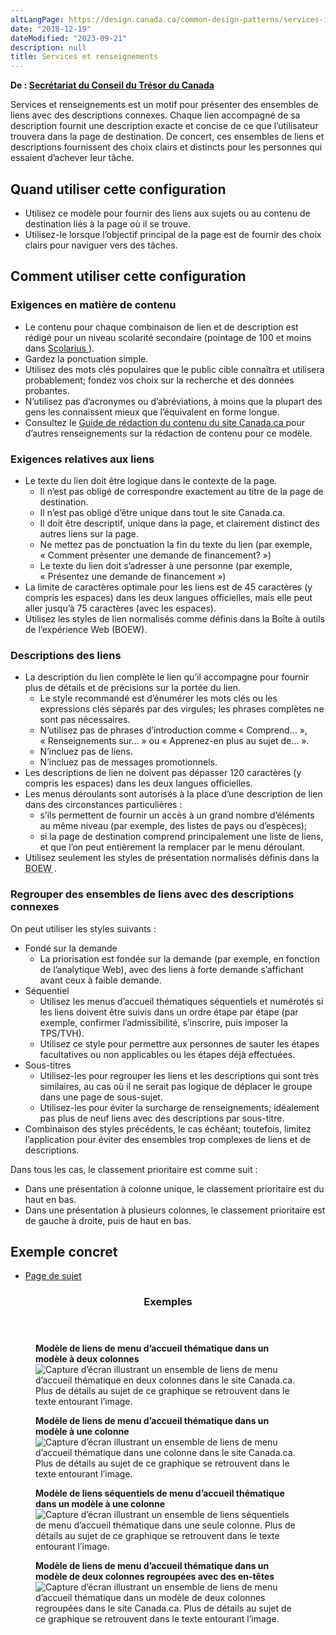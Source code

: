 ```yaml
---
altLangPage: https://design.canada.ca/common-design-patterns/services-information.html
date: "2018-12-19"
dateModified: "2023-09-21"
description: null
title: Services et renseignements
---
```



<p class="gc-byline">
 <strong>
  De :
  <a href="https://www.canada.ca/fr/secretariat-conseil-tresor.html">
   Secrétariat du Conseil du Trésor du Canada
  </a>
 </strong>
</p>

<section>
 <p>
  Services et renseignements est un motif pour présenter des ensembles de liens avec des descriptions connexes. Chaque lien accompagné de sa description fournit une description exacte et concise de ce que l’utilisateur trouvera dans la page de destination. De concert, ces ensembles de liens et descriptions fournissent des choix clairs et distincts pour les personnes qui essaient d’achever leur tâche.
 </p>
 <section>
  <h2>
   Quand utiliser cette configuration
  </h2>
  <ul>
   <li>
    Utilisez ce modèle pour fournir des liens aux sujets ou au contenu de destination liés à la page où il se trouve.
   </li>
   <li>
    Utilisez-le lorsque l’objectif principal de la page est de fournir des choix clairs pour naviguer vers des tâches.
   </li>
  </ul>
 </section>
 <section>
  <h2>
   Comment utiliser cette configuration
  </h2>
  <section>
   <h3>
    Exigences en matière de contenu
   </h3>
   <ul>
    <li>
     Le contenu pour chaque combinaison de lien et de description est rédigé pour un niveau scolarité secondaire (pointage de 100 et moins dans
     <a href="http://www.scolarius.com/">
      Scolarius
     </a>
     ).
    </li>
    <li>
     Gardez la ponctuation simple.
    </li>
    <li>
     Utilisez des mots clés populaires que le public cible connaîtra et utilisera probablement; fondez vos choix sur la recherche et des données probantes.
    </li>
    <li>
     N’utilisez pas d’acronymes ou d’abréviations, à moins que la plupart des gens les connaissent mieux que l’équivalent en forme longue.
    </li>
    <li>
     Consultez le
     <a href="https://www.canada.ca/fr/secretariat-conseil-tresor/services/communications-gouvernementales/guide-redaction-contenu-canada.html">
      Guide de rédaction du contenu du site Canada.ca
     </a>
     pour d’autres renseignements sur la rédaction de contenu pour ce modèle.
    </li>
   </ul>
  </section>
  <section>
   <h3>
    Exigences relatives aux liens
   </h3>
   <ul>
    <li>
     Le texte du lien doit être logique dans le contexte de la page.
     <ul>
      <li>
       Il n’est pas obligé de correspondre exactement au titre de la page de destination.
      </li>
      <li>
       Il n’est pas obligé d’être unique dans tout le site Canada.ca.
      </li>
      <li>
       Il doit être descriptif, unique dans la page, et clairement distinct des autres liens sur la page.
      </li>
      <li>
       Ne mettez pas de ponctuation la fin du texte du lien (par exemple, « Comment présenter une demande de financement? »)
      </li>
      <li>
       Le texte du lien doit s’adresser à une personne (par exemple, « Présentez une demande de financement »)
      </li>
     </ul>
    </li>
    <li>
     La limite de caractères optimale pour les liens est de 45 caractères (y compris les espaces) dans les deux langues officielles, mais elle peut aller jusqu’à 75 caractères (avec les espaces).
    </li>
    <li>
     Utilisez les styles de lien normalisés comme définis dans la Boîte à outils de l’expérience Web (BOEW).
    </li>
   </ul>
  </section>
  <section>
   <h3>
    Descriptions des liens
   </h3>
   <ul>
    <li>
     La description du lien complète le lien qu’il accompagne pour fournir plus de détails et de précisions sur la portée du lien.
     <ul>
      <li>
       Le style recommandé est d’énumérer les mots clés ou les expressions clés séparés par des virgules; les phrases complètes ne sont pas nécessaires.
      </li>
      <li>
       N’utilisez pas de phrases d’introduction comme « Comprend… », « Renseignements sur… » ou « Apprenez-en plus au sujet de… ».
      </li>
      <li>
       N’incluez pas de liens.
      </li>
      <li>
       N’incluez pas de messages promotionnels.
      </li>
     </ul>
    </li>
    <li>
     Les descriptions de lien ne doivent pas dépasser 120 caractères (y compris les espaces) dans les deux langues officielles.
    </li>
    <li>
     Les menus déroulants sont autorisés à la place d’une description de lien dans des circonstances particulières :
     <ul>
      <li>
       s’ils permettent de fournir un accès à un grand nombre d’éléments au même niveau (par exemple, des listes de pays ou d’espèces);
      </li>
      <li>
       si la page de destination comprend principalement une liste de liens, et que l’on peut entièrement la remplacer par le menu déroulant.
      </li>
     </ul>
    </li>
    <li>
     Utilisez seulement les styles de présentation normalisés définis dans la
     <abbr title="Boîte à outils de l’expérience Web">
      BOEW
     </abbr>
     .
    </li>
   </ul>
  </section>
  <section>
   <h3>
    Regrouper des ensembles de liens avec des descriptions connexes
   </h3>
   <p>
    On peut utiliser les styles suivants :
   </p>
   <ul>
    <li>
     Fondé sur la demande
     <ul>
      <li>
       La priorisation est fondée sur la demande (par exemple, en fonction de l’analytique Web), avec des liens à forte demande s’affichant avant ceux à faible demande.
      </li>
     </ul>
    </li>
    <li>
     Séquentiel
     <ul>
      <li>
       Utilisez les menus d’accueil thématiques séquentiels et numérotés si les liens doivent être suivis dans un ordre étape par étape (par exemple, confirmer l’admissibilité, s’inscrire, puis imposer la TPS/TVH).
      </li>
      <li>
       Utilisez ce style pour permettre aux personnes de sauter les étapes facultatives ou non applicables ou les étapes déjà effectuées.
      </li>
     </ul>
    </li>
    <li>
     Sous-titres
     <ul>
      <li>
       Utilisez-les pour regrouper les liens et les descriptions qui sont très similaires, au cas où il ne serait pas logique de déplacer le groupe dans une page de sous-sujet.
      </li>
      <li>
       Utilisez-les pour éviter la surcharge de renseignements; idéalement pas plus de neuf liens avec des descriptions par sous-titre.
      </li>
     </ul>
    </li>
    <li>
     Combinaison des styles précédents, le cas échéant; toutefois, limitez l’application pour éviter des ensembles trop complexes de liens et de descriptions.
    </li>
   </ul>
   <p>
    Dans tous les cas, le classement prioritaire est comme suit :
   </p>
   <ul>
    <li>
     Dans une présentation à colonne unique, le classement prioritaire est du haut en bas.
    </li>
    <li>
     Dans une présentation à plusieurs colonnes, le classement prioritaire est de gauche à droite, puis de haut en bas.
    </li>
   </ul>
  </section>
 </section>
 <section>
  <h2>
   Exemple concret
  </h2>
  <ul>
   <li>
    <a href="https://wet-boew.github.io/GCWeb/templates/topic/topic-fr.html">
     Page de sujet
    </a>
   </li>
  </ul>
 </section>
 <section class="panel panel-primary">
  <header class="panel-heading">
   <h3 class="panel-title">
    Exemples
   </h3>
  </header>
  <div class="panel-body">
   <div class="row">
    <div class="col-sm-6">
     <figure class="mrgn-bttm-sm">
      <figcaption class="text-center">
       <b>
        Modèle de liens de menu d’accueil thématique dans un modèle à deux colonnes
       </b>
      </figcaption>
      <img alt="Capture d’écran illustrant un ensemble de liens de menu d’accueil thématique en deux colonnes dans le site Canada.ca. Plus de détails au sujet de ce graphique se retrouvent dans le texte entourant l’image." class="img-responsive center-block" src="https://www.canada.ca/content/dam/tbs-sct/images/government-communications/canada-content-style-guide/services-and-information-2column-fra.jpg"/>
     </figure>
    </div>
    <div class="col-sm-6">
     <figure class="mrgn-bttm-sm">
      <figcaption class="text-center">
       <b>
        Modèle de liens de menu d’accueil thématique dans un modèle à une colonne
       </b>
      </figcaption>
      <img alt="Capture d’écran illustrant un ensemble de liens de menu d’accueil thématique dans une colonne dans le site Canada.ca. Plus de détails au sujet de ce graphique se retrouvent dans le texte entourant l’image." class="img-responsive center-block" src="https://www.canada.ca/content/dam/tbs-sct/images/government-communications/canada-content-style-guide/services-and-information-1column-fra.jpg"/>
     </figure>
    </div>
   </div>
   <div class="clearfix">
   </div>
   <div class="row mrgn-tp-sm">
    <div class="col-sm-6">
     <figure class="mrgn-bttm-sm">
      <figcaption class="text-center">
       <b>
        Modèle de liens séquentiels de menu d’accueil thématique dans un modèle à une colonne
       </b>
      </figcaption>
      <img alt="Capture d’écran illustrant un ensemble de liens séquentiels de menu d’accueil thématique dans une seule colonne. Plus de détails au sujet de ce graphique se retrouvent dans le texte entourant l’image." class="img-responsive center-block" src="https://www.canada.ca/content/dam/tbs-sct/images/government-communications/canada-content-style-guide/services-and-information-sequential-fra.jpg"/>
     </figure>
    </div>
    <div class="col-sm-6">
     <figure class="mrgn-bttm-sm">
      <figcaption class="text-center">
       <b>
        Modèle de liens de menu d’accueil thématique dans un modèle de deux colonnes regroupées avec des en-têtes
       </b>
      </figcaption>
      <img alt="Capture d’écran illustrant un ensemble de liens de menu d’accueil thématique dans un modèle de deux colonnes regroupées dans le site Canada.ca. Plus de détails au sujet de ce graphique se retrouvent dans le texte entourant l’image." class="img-responsive center-block" src="https://www.canada.ca/content/dam/tbs-sct/images/government-communications/canada-content-style-guide/services-and-information-headings-fra.jpg"/>
     </figure>
    </div>
   </div>
  </div>
 </section>
</section>





